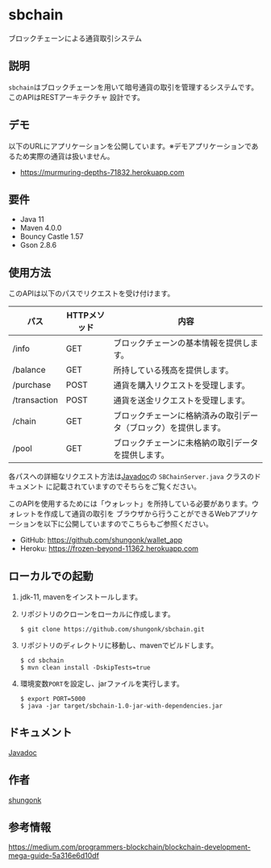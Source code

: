 sbchain
=============

ブロックチェーンによる通貨取引システム

## 説明
`sbchain`はブロックチェーンを用いて暗号通貨の取引を管理するシステムです。このAPIはRESTアーキテクチャ
設計です。

## デモ

以下のURLにアプリケーションを公開しています。※デモアプリケーションであるため実際の通貨は扱いません。
- <https://murmuring-depths-71832.herokuapp.com>
## 要件
- Java 11
- Maven 4.0.0
- Bouncy Castle 1.57
- Gson 2.8.6

## 使用方法
このAPIは以下のパスでリクエストを受け付けます。

| パス           | HTTPメソッド | 内容                                                    |
| ------------- |-------------|--------------------------------------------------------|
| /info         | GET         | ブロックチェーンの基本情報を提供します。                      |
| /balance      | GET         | 所持している残高を提供します。                              |
| /purchase     | POST        | 通貨を購入リクエストを受理します。                           |
| /transaction  | POST        | 通貨を送金リクエストを受理します。                           |
| /chain        | GET         | ブロックチェーンに格納済みの取引データ（ブロック）を提供します。  |
| /pool         | GET         | ブロックチェーンに未格納の取引データを提供します。              |

各パスへの詳細なリクエスト方法は[Javadoc](apidocs/)の `SBChainServer.java` クラスのドキュメント
に記載されていますのでそちらをご覧ください。

このAPIを使用するためには「ウォレット」を所持している必要があります。ウォレットを作成して通貨の取引を
ブラウザから行うことができるWebアプリケーションを以下に公開していますのでこちらもご参照ください。

- GitHub: <https://github.com/shungonk/wallet_app>
- Heroku: <https://frozen-beyond-11362.herokuapp.com>

## ローカルでの起動
1. jdk-11, mavenをインストールします。

2. リポジトリのクローンをローカルに作成します。
    ```console
    $ git clone https://github.com/shungonk/sbchain.git
    ```

3. リポジトリのディレクトリに移動し、mavenでビルドします。
    ```console
    $ cd sbchain
    $ mvn clean install -DskipTests=true
    ```

4. 環境変数`PORT`を設定し、jarファイルを実行します。
    ```console
    $ export PORT=5000
    $ java -jar target/sbchain-1.0-jar-with-dependencies.jar
    ```

## ドキュメント
[Javadoc](apidocs/)

## 作者
[shungonk](https://github.com/shungonk)

## 参考情報
<https://medium.com/programmers-blockchain/blockchain-development-mega-guide-5a316e6d10df>
